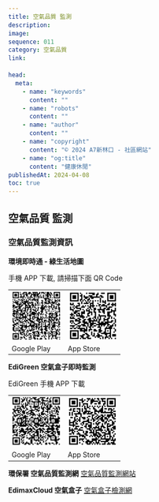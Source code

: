 ```yaml
---
title: 空氣品質 監測
description:
image:
sequence: 011
category: 空氣品質
link:

head:
  meta:
    - name: "keywords"
      content: ""
    - name: "robots"
      content: ""
    - name: "author"
      content: ""
    - name: "copyright"
      content: "© 2024 A7新林口 - 社區網站"
    - name: "og:title"
      content: "健康休閒"
publishedAt: 2024-04-08
toc: true
---
```


## 空氣品質 監測

### 空氣品質監測資訊

**環境即時通 - 綠生活地圖**

手機 APP 下載, 請掃描下面 QR Code <br>

  <table class="table table-sm" style="width:auto">
    <tr>
      <td>
        <a
          href="https://play.google.com/store/apps/details?id=com.esri.arcgis.android.idt.EPA.HL&hl=zh_TW&gl=US">
          <img src="/images/fitness/f011-01.gif"
            class="img-fluid" style="width:100px" alt="Photo">
        </a>
      </td>
      <td>
        <a
          href="https://apps.apple.com/tw/app/%E7%92%B0%E5%A2%83%E5%8D%B3%E6%99%82%E9%80%9A-%E7%B6%A0%E7%94%9F%E6%B4%BB%E5%9C%B0%E5%9C%96/id585493633">
          <img src="/images/fitness/f011-02.png"
            class="img-fluid" style="width:100px" alt="Photo">
        </a>
      </td>
    </tr>
    <tr>
      <td>Google Play</td>
      <td>App Store</td>
    </tr>
  </table>

**EdiGreen 空氣盒子即時監測**

EdiGreen 手機 APP 下載

  <table class="table table-sm" style="width:auto">
    <tr>
      <td>
        <a
          href="https://play.google.com/store/apps/details?id=com.edimax.airbox&hl=zh_TW&gl=US">
          <img src="/images/fitness/f011-04.png"
            class="img-fluid" style="width:100px" alt="Photo">
        </a>
      </td>
      <td>
        <a
          href="https://apps.apple.com/tw/app/edigreen/id1086893817">
          <img src="/images/fitness/f011-03.png"
            class="img-fluid" style="width:100px" alt="Photo">
        </a>
      </td>
    </tr>
    <tr>
      <td>Google Play</td>
      <td>App Store</td>
    </tr>
  </table>

**環保署 空氣品質監測網**
<a href="https://airtw.moenv.gov.tw/">空氣品質監測網站</a>

**EdimaxCloud 空氣盒子**
<a href="https://airbox.edimaxcloud.com/">空氣盒子檢測網</a>
